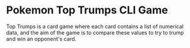 # Pokemon Top Trumps CLI Game

Top Trumps is a card game where each card contains a list of numerical data, and the aim of the game is to compare these values to try to trump and win an opponent's card.
